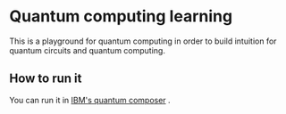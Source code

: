 # Quantum computing learning
This is a playground for quantum computing in order to build intuition for quantum circuits and quantum computing.

## How to run it
You can run it in [IBM's quantum composer](https://quantum-computing.ibm.com/composer/) .

